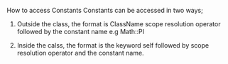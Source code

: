 How to access Constants
Constants can be accessed in two ways;
1. Outside the class, the format is ClassName scope resolution operator followed by the constant name e.g Math::PI

2. Inside the calss, the format is the keyword self followed by scope resolution operator and the constant name.
